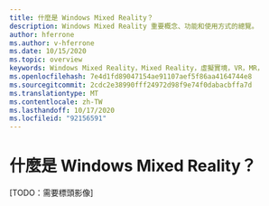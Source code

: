 ```yaml
---
title: 什麼是 Windows Mixed Reality？
description: Windows Mixed Reality 重要概念、功能和使用方式的總覽。
author: hferrone
ms.author: v-hferrone
ms.date: 10/15/2020
ms.topic: overview
keywords: Windows Mixed Reality，Mixed Reality，虛擬實境，VR，MR，
ms.openlocfilehash: 7e4d1fd89047154ae91107aef5f86aa4164744e8
ms.sourcegitcommit: 2cdc2e38990fff24972d98f9e74f0dabacbffa7d
ms.translationtype: MT
ms.contentlocale: zh-TW
ms.lasthandoff: 10/17/2020
ms.locfileid: "92156591"
---
```

# <a name="what-is-windows-mixed-reality"></a>什麼是 Windows Mixed Reality？

[TODO：需要標頭影像]
